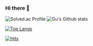 ### Hi there 👋

![Solved.ac Profile](http://mazassumnida.wtf/api/v2/generate_badge?boj=99sphere)
![Gu's Github stats](https://github-readme-stats.vercel.app/api?username=99sphere&show_icons=true&theme=radical)

[![Top Langs](https://github-readme-stats.vercel.app/api/top-langs/?username=anuraghazra&langs_count=8)](https://github.com/99/github-readme-stats)

[![Hits](https://hits.seeyoufarm.com/api/count/incr/badge.svg?url=https%3A%2F%2Fgithub.com%2F99sphere%2Fhit-counter&count_bg=%2379C83D&title_bg=%23555555&icon=&icon_color=%23E7E7E7&title=hits&edge_flat=false)](https://hits.seeyoufarm.com)
<!--
**99sphere/99sphere** is a ✨ _special_ ✨ repository because its `README.md` (this file) appears on your GitHub profile.

Here are some ideas to get you started:

- 🔭 I’m currently working on ...
- 🌱 I’m currently learning ...
- 👯 I’m looking to collaborate on ...
- 🤔 I’m looking for help with ...
- 💬 Ask me about ...
- 📫 How to reach me: ...
- 😄 Pronouns: ...
- ⚡ Fun fact: ...
-->
